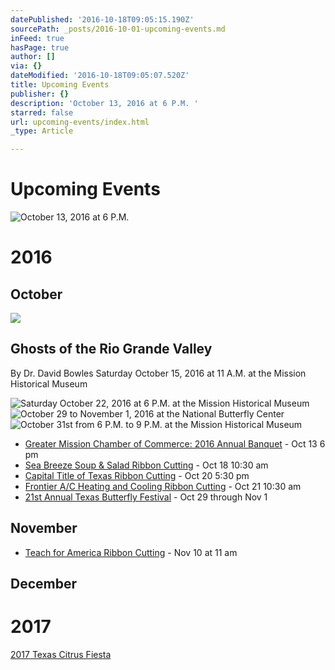 ```yaml
---
datePublished: '2016-10-18T09:05:15.190Z'
sourcePath: _posts/2016-10-01-upcoming-events.md
inFeed: true
hasPage: true
author: []
via: {}
dateModified: '2016-10-18T09:05:07.520Z'
title: Upcoming Events
publisher: {}
description: 'October 13, 2016 at 6 P.M. '
starred: false
url: upcoming-events/index.html
_type: Article

---
```

# Upcoming Events
![October 13, 2016 at 6 P.M. ](https://the-grid-user-content.s3-us-west-2.amazonaws.com/52eefe56-d13d-4a75-994b-9450e7226be9.jpg)

# 2016

## October

<article style=""><img src="https://the-grid-user-content.s3-us-west-2.amazonaws.com/8e95b17a-d2ac-458f-b3df-730fece5a016.jpg" /><h1>Ghosts of the Rio Grande Valley</h1><p>By Dr. David Bowles Saturday October 15, 2016 at 11 A.M. at the Mission Historical Museum</p></article>

![Saturday October 22, 2016 at 6 P.M. at the Mission Historical Museum](https://the-grid-user-content.s3-us-west-2.amazonaws.com/6c1873cb-96e5-4d2a-bbc0-f6fe796b4fa6.jpg)
![October 29 to November 1, 2016 at the National Butterfly Center](https://the-grid-user-content.s3-us-west-2.amazonaws.com/47d6c16e-f38a-4814-bb80-35b698836f0e.jpg)
![October 31st from 6 P.M. to 9 P.M. at the Mission Historical Museum](https://the-grid-user-content.s3-us-west-2.amazonaws.com/2fbb96ae-28a4-49d0-87bc-281dd9dc9da5.jpg)

* [Greater Mission Chamber of Commerce: 2016 Annual Banquet][0] - Oct 13 6 pm
* [Sea Breeze Soup & Salad Ribbon Cutting][1] - Oct 18 10:30 am
* [Capital Title of Texas Ribbon Cutting][2] - Oct 20 5:30 pm
* [Frontier A/C Heating and Cooling Ribbon Cutting][3] - Oct 21 10:30 am
* [21st Annual Texas Butterfly Festival][4] - Oct 29 through Nov 1

## November

* [Teach for America Ribbon Cutting][5] - Nov 10 at 11 am

## December

# 2017

[2017 Texas Citrus Fiesta][6]

[0]: https://www.facebook.com/events/1069392546483368/ "Mission Chamber Annual Banquet"
[1]: https://www.facebook.com/events/1702618353392314/ "Sea Breeze Soup & Salad Ribbon Cutting"
[2]: https://www.facebook.com/events/1793407577549491/ "Capital Title of Texas Ribbon Cutting"
[3]: https://www.facebook.com/events/1774464816126895/ "Frontier A/C Ribbon Cutting"
[4]: https://www.texasbutterflyfestival.com/ "Texas Butterfly Festival"
[5]: https://www.facebook.com/events/180743705668035/ "Teach for America Ribbon Cutting"
[6]: http://www.texascitrusfiesta.org/2017-events "2017 Texas Citrus Fiesta"